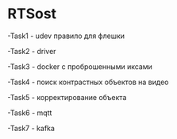 # RTSost


-Task1 - udev правило для флешки

-Task2 - driver 

-Task3 - docker с проброшенными иксами

-Task4 - поиск контрастных объектов на видео

-Task5 - корректирование объекта

-Task6 - mqtt

-Task7 - kafka 





